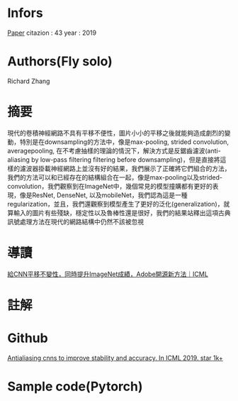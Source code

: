 # Infors
[Paper](https://arxiv.org/pdf/1904.11486.pdf)
citazion : 43
year : 2019

# Authors(Fly solo)

Richard Zhang 

# 摘要
現代的卷積神經網路不具有平移不便性，圖片小小的平移之後就能夠造成劇烈的變動，特別是在downsampling的方法中，像是max-pooling, strided convolution, averagepooling, 在不考慮抽樣的理論的情況下，解決方式是反鋸齒濾波(anti-aliasing by low-pass filtering filtering before downsampling)，但是直接將這樣的濾波器掛載神經網路上並沒有好的結果，我們展示了正確將它們組合的方法，我們的方法可以和已經存在的結構組合在一起，像是max-pooling以及strided-convolution，我們觀察到在ImageNet中，幾個常見的模型撞購都有更好的表現，像是ResNet, DenseNet, 以及mobileNet，我們認為這是一種regularization，並且，我們還觀察到模型產生了更好的泛化(generalization)，就算輸入的圖片有些殘缺，穩定性以及魯棒性還是很好，我們的結果站釋出這項古典訊號處理方法在現代的網路結構中仍然不該被忽視


# 導讀
[給CNN平移不變性，同時提升ImageNet成績，Adobe開源新方法｜ICML](https://kknews.cc/zh-tw/tech/klrvqjr.html)

# 註解

# Github
[Antialiasing cnns to improve stability and accuracy. In ICML 2019. star 1k+](https://github.com/adobe/antialiased-cnns)

# Sample code(Pytorch)
